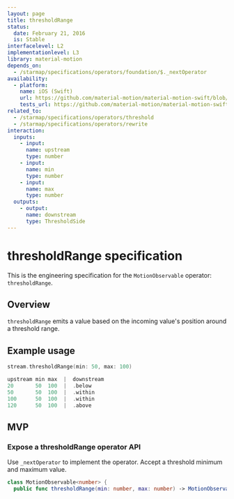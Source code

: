 ```yaml
---
layout: page
title: thresholdRange
status:
  date: February 21, 2016
  is: Stable
interfacelevel: L2
implementationlevel: L3
library: material-motion
depends_on:
  - /starmap/specifications/operators/foundation/$._nextOperator
availability:
  - platform:
    name: iOS (Swift)
    url: https://github.com/material-motion/material-motion-swift/blob/develop/src/operators/thresholdRange.swift
    tests_url: https://github.com/material-motion/material-motion-swift/blob/develop/tests/unit/operator/thresholdRangeTests.swift
related_to:
  - /starmap/specifications/operators/threshold
  - /starmap/specifications/operators/rewrite
interaction:
  inputs:
    - input:
      name: upstream
      type: number
    - input:
      name: min
      type: number
    - input:
      name: max
      type: number
  outputs:
    - output:
      name: downstream
      type: ThresholdSide
---
```


# thresholdRange specification

This is the engineering specification for the `MotionObservable` operator: `thresholdRange`.

## Overview

`thresholdRange` emits a value based on the incoming value's position around a threshold range.

## Example usage

```swift
stream.thresholdRange(min: 50, max: 100)

upstream min max  |  downstream
20       50  100  |  .below
50       50  100  |  .within
100      50  100  |  .within
120      50  100  |  .above
```

## MVP

### Expose a thresholdRange operator API

Use `_nextOperator` to implement the operator. Accept a threshold minimum and maximum value.

```swift
class MotionObservable<number> {
  public func thresholdRange(min: number, max: number) -> MotionObservable<ThresholdSide>
```
